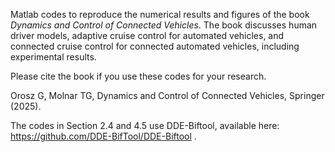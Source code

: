 Matlab codes to reproduce the numerical results and figures of the book _Dynamics and Control of Connected Vehicles_. The book discusses human driver models, adaptive cruise control for automated vehicles, and connected cruise control for connected automated vehicles, including experimental results.

Please cite the book if you use these codes for your research.

Orosz G, Molnar TG, Dynamics and Control of Connected Vehicles, Springer (2025).

The codes in Section 2.4 and 4.5 use DDE-Biftool, available here: https://github.com/DDE-BifTool/DDE-Biftool .
